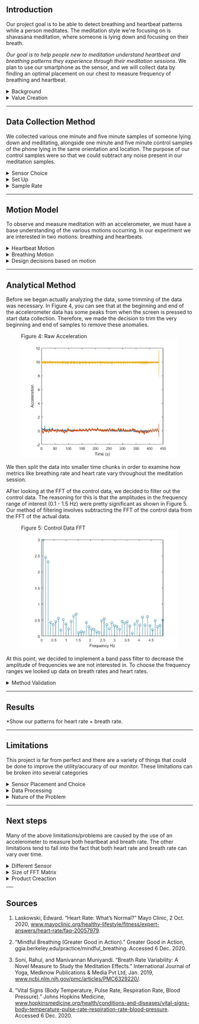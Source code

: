 ## <a id="Introduction"></a> Introduction

Our project goal is to be able to detect breathing and heartbeat patterns while a person meditates. The meditation style we're focusing on is shavasana meditation, where someone is lying down and focusing on their breath. 

*Our goal is to help people new to meditation understand heartbeat and breathing patterns they experience through their meditation sessions*. We plan to use our smartphone as the sensor, and we will collect data by finding an optimal placement on our chest to measure frequency of breathing and heartbeat.

<details>
  <summary>Background</summary>

There are not many existing quantitative measures of meditation that are reliable. Electroencephalogram (EEG), the detection of electrical activity in the brain, and heart rate variability (HRV) are two existing methods, though they are both responses that take a long time to detect patterns from. Breath rate, however, is a measure that is controlled by meditation and can have changes detected over a short period of time.

</details>

<details>
  <summary>Value Creation</summary>

We believe that we can help people new to meditation better understand their meditative patterns through showing them a summary of their heartbeat and breathing patterns after the session. Quantitative analysis of meditation!

</details>

___

## <a id="Data_Collection"></a> Data Collection Method

We collected various one minute and five minute samples of someone lying down and meditating, alongside one minute and five minute control samples of the phone lying in the same orientation and location. The purpose of our control samples were so that we could subtract any noise present in our meditation samples.

<details>
  <summary>Sensor Choice</summary>

We chose to use a Pixel phone's accelerometer as our sensor. This selection was made primarily because we knew the focus of our project was on acceleration data. We also knew that for those new to meditation, a phone is often already present and used as a meditation guide. As such, we decided a phone was the most accessible and reliable sensor for the purposes of this project. 
  
The phone was oriented with the following axes:

<figure>
  <figcaption>Figure 1: Sensor Orientation</figcaption>
  <img src="images/phone_orien.png" width="250"/>
</figure>

</details>

<details>
  <summary>Set Up</summary>

<figure>
  <figcaption>Figure 2: Experimental Set Up</figcaption>
  <img src="images/nathan_side.jpg" width="300"/> <img src="images/nathan_top.jpg" height="225"/> 
</figure>  

To collect data, we simply placed our sensor (the phone) on the chest of the person whose data is being collected. We found that the chest was the optimal placement compared to other places on the body, since it was where our sensor could register heartbeat and breathing.

</details>

<details>
  <summary>Sample Rate</summary>

Given the fact that heartbeat is about 0.66 - 1.33 Hz and breath rate is about 0.16 - 0.25 Hz, we wanted a sample rate greater than those ranges to make sure it could pick up both patterns. We started off with data sampled at 10 Hz and then transitioned to 50 Hz after discovering (through trial and error) that data sampled at 50 Hz gave us more data points to analyze.

</details>

___

## <a id="Motion_Model"></a> Motion Model
To observe and measure meditation with an accelerometer, we must have a base understanding of the various motions occurring. In our experiment we are interested in two motions: breathing and heartbeats. 

<details>
  <summary>Heartbeat Motion</summary>

Heartbeats are easily measured by one’s own fingers. We can sense the “pulse” of increased blood flow in our veins. The accelerometer seeks to do something extremely similar. If the accelerometer was positioned normal to the heartbeat (so that the movement due to heartbeat was in 1 axis) we would expect the phone to accelerate up and down due to the change of blood flow.

One cycle, or one heartbeat, should correspond to one period of our acceleration normal to the heartbeat. From our research we know that the heart rate of individuals in meditation to be between 50-100 bpm[SOURCE NUM]. This means that we can expect to see this 50-100bpm (.8-1.6 Hz) signal present in our acceleration data.

The above analysis is based on the fact that the phone is positioned normal to the observed motion. Our sensor choice does not gurantee this. For this reason, we expect to see accelerations matching these frequencies in all axes.

</details>

<details>
  <summary>Breathing Motion</summary>

Breathing is arguably more complex motion than the heartbeat, one reason is since it can be controlled by the individual. Our experiment seeks to measure the rise and fall of the subject’s chest while breathing. This motion should also be cyclical in nature. 

We can expect an acceleration while inhaling and corresponding acceleration when exhaling. This means that we should large amounts of the frequencies with the breathing rate (.1-.5 Hz)[SOURCE] Once again this motion should be primarily recorded in one axis. However, the phone will not be placed perfectly on the body so we can expect to see corresponding signals/frequencies in all axes.

The motion of breathing causes the phone to move much more than a heartbeat. This will cause the sensor to potentially move throughout measurement collection. This could introduce error into our data. 

We expect a raw acceleration plot to look something like this:

<figure>
  <figcaption>Figure 3: Theoretical Acceleration</figcaption>
  <figcpation>Generated wave with .95 Hz(heartbeat) and .2 Hz(breathrate) sine waves</figcaption>
  <img src="images/sim_time.png"/>
</figure>

</details>

<details>
  <summary>Design decisions based on motion</summary>
  
We chose to position the accelerometer directly overtop the heart in hopes of being able to capture the heartbeat (the accelerations from the heartbeat will be of much smaller magnitude than breathing). This placement will allow the monitoring of breath rate at the same time as the heart rate and will minimize other unwanted sensor movements like someone flexing their abs or moving their neck. This position will also have a near zero angular velocity as almost all of the movement is normal to the phone and doesn’t change its rotation around any axes.

</details>

___

## <a id="Analytical_Method"></a> Analytical Method

Before we began actually analyzing the data, some trimming of the data was necessary. In Figure 4, you can see that at the beginning and end of the accelerometer data has some peaks from when the screen is pressed to start data collection. Therefore, we made the decision to trim the very beginning and end of samples to remove these anomalies. 

<figure>
  <figcaption>Figure 4: Raw Acceleration</figcaption>
  <img src="images/rawdata.jpg"/> 
</figure>

We then split the data into smaller time chunks in order to examine how metrics like breathing rate and heart rate vary throughout the meditation session.

AFter looking at the FFT of the control data, we decided to filter out the control data. The reasoning for this is that the amplitudes in the frequency range of interest (0.1 - 1.5 Hz) were pretty significant as shown in Figure 5. Our method of filtering involves subtracting the FFT of the control data from the FFT of the actual data. 

<figure>
  <figcaption>Figure 5: Control Data FFT</figcaption>
  <img src="images/ControlDataFFT.jpg"/> 
</figure>

At this point, we decided to implement a band pass filter to decrease the amplitude of frequencies we are not interested in. To choose the frequency ranges we looked up data on breath rates and heart rates.

<details>
  <summary>Method Validation</summary>
  
To validate our method we performed a first pass analysis on a constructed signal with the frequencies of interest.
Below is a plot of the signal generated in the time domain. This signal has both a .95 Hz and 0.2 Hz signal in the dataset. These two frequencies represent a heart and breath rate respectively. 

<figure>
  <figcaption>Figure 12.j Time domain plot of simulated signal w/noise (.2 Hz and .95 Hz signals)</figcaption>
  <img src="images/sim_time.png"/> 
</figure>

This signal is then converted into the frequency showing using Matlab’s FFT (Fast Fourier Transform) function ()[INSERT LINK]. This indicates how much of a certain frequency is present in a sample. Below is the figure generated from the FFT function. This signal has been shifted into the frequency domain (Hz).

<figure>
  <figcaption>Figure 12.j Frequency domain plot of simulated signal shown in figure below</figcaption>
  <img src="images/sim_freq.png"/> 
</figure>

This plot informs us of several things. We do indeed see the presence of the frequencies of interest. Interestingly, there is no maximum amplitude centered around the 0.95 Hz value. Instead it appears that there are sligh spikes at .9 and 1 Hz. This case shows the shortcoming of our process. In the case where a frequency is present in our signal but not aligned with the frequencies used in the fft function the “real” frequency can be masked.

One idea we had was to remedy this problem by using the additional parameter that controls the size of the matrix used to calculate the fft of our signal (https://www.mathworks.com/help/matlab/ref/fft.html#f83-998360-n)[https://www.mathworks.com/help/matlab/ref/fft.html#f83-998360-n]. This parameter could generate more points between a given range in our plot and allow us to look at a more dense range of frequencies.

<figure>
  <figcaption>Figure 12.j Frequency Domain using fft(x, length(x)) and fft(x, 2*length(x)) respectively</figcaption>
  <div style="display:flex; justify-content:center;">
    <img style="display:none;" src="images/sim_freq.png"/>
    <img style="display:none;" src="images/sim_freq_double.png"/> 
  </div>
</figure>

These graphics show that while this doesn’t create the ideal behavior(other noise in the signal seems to be increased), it does create spikes centered around the expected values at .2 and .95 Hz. Unfortunately, this yields other spikes in non-interesting frequencies. Adjusting the __N__ parameter is worth testing, however, from this data a simple weighted average of the regions of interest would yield the same peak.

#### Understanding what to expect with varying frequencies

__Data Preparation and Observation__
In order to understand what our fft would do to an input signal with a varying frequency we simulated a signal that had a varying breath rate and constant heart rate (FIGURE 1.ABAN)T 

<img class="centered"  src="images/sim_vary_breathrate_time.png" width="600"/> 

**Figure 3.5** _Simulated 30s sample@50Hz, breath rate varies from 0.3-0.1 Hz, heart rate is a constant 1 Hz _

This signal is more representative of what we expect our incoming data to be. We also added noise to the signal shown in blue.

We are interested in the frequencies present in this signal. To examine this we take a fft of the entire 30 second chunk. This yields us *Figure 3.1FSDKFLJ* which shows a clear spike at 1 Hz for the heartbeat and an increased amplitude in the range [0.1 - 0.3] Hz.

<img class="centered"  src="images/sim_vary_breathrate_freq.png" width="600"/> 
**Figure 12.2** _Frequency Domain plot of entire 30s sample _

The results shown in  *Figure 3.slkjfsdlkfj* highlight exactly what we were trying to avoid -- unclear peaks of the frequencies present in the signal. Our plan to avoid this behavior is to sample smaller time chunks of an entire sample. For example we would look at 30 second chunks of a 5 minute sample. In this simulated

#### Investigating Potential Solutions
__*Sub-Sampling*__

Breaking a signal into smaller samples is a valid way to remove the presence of a changing frequency -- because there is less frequency change in a truncated sample [assuming constant variation of frequency]. Unfortunately, having smaller samples also comes at a price -- here is less data, and that will make it harder to pick up the frequencies present in the signal(due to the functionality of the FFT function).

We experimented with breaking this signal into smaller sub samples. These samples were then transformed into the frequency domain. These samples for 3, 6 and 12 second samples are shown in   _FIGURE 1_ , _FIGURE2_ and _FIGURE3_ respectively.

<img src="images/sim_vary_breathrate_freq_3sec.png" width="260"/> 
<img src="images/sim_vary_breathrate_freq_6sec.png" width="260"/> 
<img src="images/sim_vary_breathrate_freq_12sec.png" width="260"/> 

**Figure 45345** _FFT of 3, 6, and 12s sub-sample, respectively, with varying breathrate [0.3-0.1] Hz and 1 Hz heart rate_<br>

__*Increase Frequency Resolution in Transformed signal*__

As we shown in Figure (TOP FIGURE WITH HUGE N VALUE) sometimes using a larger *N* parameter in Matlab’s fft can help us understand the frequency plot of our signal.

We were especially interested if this strategy would help us when the frequency content in a signal is changing. The simulated and chunked data was examined with and without filtering to see if it yielded better results. The filtering was done by band pass filter in which the amplitude of all frequencies that were not a possible heart rate (CITE THIS) or breath rate (CITE THIS) were divided by ten. 


<img src="images/sim_vary_breathrate_freq_3sec.png" width="260"/> 
<img src="images/sim_vary_breathrate_freq_doubled_3sec.png" width="260"/> 
<img src="images/sim_vary_breathrate_freq_doubled_3sec_filtered.png" width="260"/> 

**Figure12 .1** _Frequency Domain of 3s sub-sample ploted (default N, doubled N, doubled N after filtering)_

<br>

<img src="images/sim_vary_breathrate_freq_6sec.png" width="260"/> 
<img src="images/sim_vary_breathrate_freq_doubled_6sec.png" width="260"/> 
<img src="images/sim_vary_breathrate_freq_doubled_6sec_filtered.png" width="260"/> 

**Figure12 .1** _Frequency Domain of 6s sub-sample using (default N, doubled N, doubled N after filtering)_

<br>

<img src="images/sim_vary_breathrate_freq_12sec.png" width="260"/> 
<img src="images/sim_vary_breathrate_freq_doubled_12sec.png" width="260"/> 
<img src="images/sim_vary_breathrate_freq_doubled_12sec_filtered.png" width="260"/> 

**Figure12 .1** _Frequency Domain plots of 12s sub-sample using (default N, doubled N, doubled N after filtering)_

<br>

Looking at Figures ABOVE ONES shows how effective our methods are. The plots should all show a large present of a frequency between 0.3-0.1 Hz and a 1 Hz signal.  Figure BOTTOM FIGURE shows how the longer time sample helps distinguish the presence of these frequencies. Interstingly, using a larger N value (to increase the plot resolution) does not help or yield new information. The same goes for the FFT plot that is made from a filtered signal (the third subplot in Figures HTOSE ABOVE FIGURES) This changes our plan of analysis to just look only use the default FFT function and filter out signals outside of our ranges of interest.

</details>

___

## <a id="Results"></a>Results
*Show our patterns for heart rate + breath rate.

___

## <a id="Limitations"></a> Limitations

This project is far from perfect and there are a variety of things that could be done to improve the utility/accuracy of our monitor. These limitations can be broken into several categories

<details>
  <summary>Sensor Placement and Choice</summary>

  <ul>
    <li>Using an accelerometer as a measurement device requires consistent orientation of the device. For this reason our datasets are likely different between samples.</li>
    <li>Accelerometers are by no means the most effective way to measure heartbeat or breath-rate. (a pulse oximeter and computer vision might yield better results respectively)</li>
    <li>Components of the motion from breathing are present in all 3 axes. This makes computations either more difficult, or more error-prone</li>
    <li>Other frequencies (yawning, swallowing, fidgeting will also be picked up by the accelerometer)</li>
  </ul>

</details>

<details>
  <summary>Data Processing</summary>

  <ul>
    <li>Fourier transforms of time chunks yield presence of certain frequencies (not every frequency). This may makes our breath rate and heart rate detection difficult as we are choosing one frequency with the highest amplitude out of a small number (see figures)</li>
    <li>Raw accelerometer data is unfiltered</li>
    <li>Limited in sampling frequency between 10-100 Hz</li>
  </ul>

</details>

<details>
  <summary>Nature of the Problem</summary>

  <ul>
    <li>People breathe very differently. Breathing through your nose vs mouth or diaphragm yields very different accelerometer plots</li>
    <li>The frequencies we are measuring change over time, we attempt to combat this by looking at small time steps</li>
    <li>Breathing frequencies are quite low and variable which requires us to have large samples</li>
    <li>Breath rate can be controlled more than heart rate, which yields inconsistent signals</li>
    <li>While meditating heart rate generally slows and breath rate should become lower and less “aggressive”. This makes the input signal smaller and more difficult to read</li>
  </ul>

</details>

___

## <a id="Next_Steps"></a> Next steps
Many of the above limitations/problems are caused by the use of an accelerometer to measure both heartbeat and breath rate. The other limitations tend to fall into the fact that both heart rate and breath rate can vary over time.

<details>
  <summary>Different Sensor</summary>

Given this, it would be practical to measure both heart-rate and breath rate in another way. Our group recommends using a pulse-oximeter to measure heartbeat and a temperature sensor to measure exhales. Using this array of sensors would remove any use of acceleration data. This would make the signal processing much simpler. Both heart rate and breath rate could be detected in real time and a moving average could be used to estimate the current value.

</details>

<details>
  <summary>Size of FFT Matrix</summary>
  
If the project were to continue using an accelerometer as the primary sensor then the current processes used could be improved. One problem identified is the lack of discrete frequencies calculated in the ranges that were of interest. To obtain a better understanding of this range the size of the FFT matrix calculated by the fft function could be increased. This would yield a denser spread of frequencies within the desired ranges. 

</details>

<details>
  <summary>Product Creaction</summary>
  
In terms of product creation, this software is ready for a beta launch! Refactoring our code into a smartphone app is the final step. This app would be able to parse an entire meditation session into smaller time chunks and then allow the user to look back at portions of their session that were above or below their recommended breathing and heart rates.

</details>
___

## <a id="Sources"></a> Sources

1. Laskowski, Edward. “Heart Rate: What’s Normal?” Mayo Clinic, 2 Oct. 2020, www.mayoclinic.org/healthy-lifestyle/fitness/expert-answers/heart-rate/faq-20057979.

2. “Mindful Breathing (Greater Good in Action).” Greater Good in Action, ggia.berkeley.edu/practice/mindful_breathing. Accessed 6 Dec. 2020.

3. Soni, Rahul, and Manivannan Muniyandi. “Breath Rate Variability: A Novel Measure to Study the Meditation Effects.” International Journal of Yoga, Medknow Publications & Media Pvt Ltd, Jan. 2019, www.ncbi.nlm.nih.gov/pmc/articles/PMC6329220/.

4. “Vital Signs (Body Temperature, Pulse Rate, Respiration Rate, Blood Pressure).” Johns Hopkins Medicine, www.hopkinsmedicine.org/health/conditions-and-diseases/vital-signs-body-temperature-pulse-rate-respiration-rate-blood-pressure. Accessed 6 Dec. 2020.
